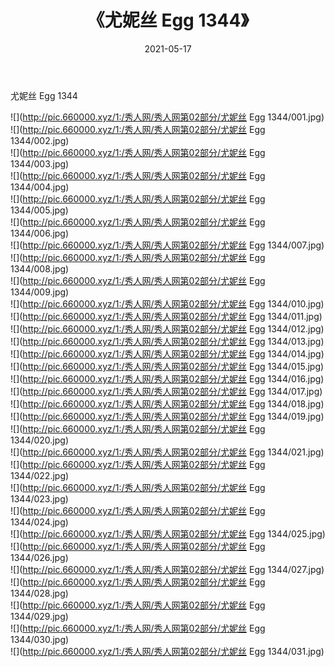 ﻿---
layout: post
title:  《尤妮丝 Egg 1344》
date:   2021-05-17
img: http://pic.660000.xyz/1:/秀人网/秀人网第02部分/尤妮丝 Egg 1344/000.jpg
categories: [美女, 清纯, 唯美]
---

尤妮丝 Egg 1344

  ![](http://pic.660000.xyz/1:/秀人网/秀人网第02部分/尤妮丝 Egg 1344/001.jpg) <br> ![](http://pic.660000.xyz/1:/秀人网/秀人网第02部分/尤妮丝 Egg 1344/002.jpg) <br> ![](http://pic.660000.xyz/1:/秀人网/秀人网第02部分/尤妮丝 Egg 1344/003.jpg) <br> ![](http://pic.660000.xyz/1:/秀人网/秀人网第02部分/尤妮丝 Egg 1344/004.jpg) <br> ![](http://pic.660000.xyz/1:/秀人网/秀人网第02部分/尤妮丝 Egg 1344/005.jpg) <br> ![](http://pic.660000.xyz/1:/秀人网/秀人网第02部分/尤妮丝 Egg 1344/006.jpg) <br> ![](http://pic.660000.xyz/1:/秀人网/秀人网第02部分/尤妮丝 Egg 1344/007.jpg) <br> ![](http://pic.660000.xyz/1:/秀人网/秀人网第02部分/尤妮丝 Egg 1344/008.jpg) <br> ![](http://pic.660000.xyz/1:/秀人网/秀人网第02部分/尤妮丝 Egg 1344/009.jpg) <br> ![](http://pic.660000.xyz/1:/秀人网/秀人网第02部分/尤妮丝 Egg 1344/010.jpg) <br> ![](http://pic.660000.xyz/1:/秀人网/秀人网第02部分/尤妮丝 Egg 1344/011.jpg) <br> ![](http://pic.660000.xyz/1:/秀人网/秀人网第02部分/尤妮丝 Egg 1344/012.jpg) <br> ![](http://pic.660000.xyz/1:/秀人网/秀人网第02部分/尤妮丝 Egg 1344/013.jpg) <br> ![](http://pic.660000.xyz/1:/秀人网/秀人网第02部分/尤妮丝 Egg 1344/014.jpg) <br> ![](http://pic.660000.xyz/1:/秀人网/秀人网第02部分/尤妮丝 Egg 1344/015.jpg) <br> ![](http://pic.660000.xyz/1:/秀人网/秀人网第02部分/尤妮丝 Egg 1344/016.jpg) <br> ![](http://pic.660000.xyz/1:/秀人网/秀人网第02部分/尤妮丝 Egg 1344/017.jpg) <br> ![](http://pic.660000.xyz/1:/秀人网/秀人网第02部分/尤妮丝 Egg 1344/018.jpg) <br> ![](http://pic.660000.xyz/1:/秀人网/秀人网第02部分/尤妮丝 Egg 1344/019.jpg) <br> ![](http://pic.660000.xyz/1:/秀人网/秀人网第02部分/尤妮丝 Egg 1344/020.jpg) <br> ![](http://pic.660000.xyz/1:/秀人网/秀人网第02部分/尤妮丝 Egg 1344/021.jpg) <br> ![](http://pic.660000.xyz/1:/秀人网/秀人网第02部分/尤妮丝 Egg 1344/022.jpg) <br> ![](http://pic.660000.xyz/1:/秀人网/秀人网第02部分/尤妮丝 Egg 1344/023.jpg) <br> ![](http://pic.660000.xyz/1:/秀人网/秀人网第02部分/尤妮丝 Egg 1344/024.jpg) <br> ![](http://pic.660000.xyz/1:/秀人网/秀人网第02部分/尤妮丝 Egg 1344/025.jpg) <br> ![](http://pic.660000.xyz/1:/秀人网/秀人网第02部分/尤妮丝 Egg 1344/026.jpg) <br> ![](http://pic.660000.xyz/1:/秀人网/秀人网第02部分/尤妮丝 Egg 1344/027.jpg) <br> ![](http://pic.660000.xyz/1:/秀人网/秀人网第02部分/尤妮丝 Egg 1344/028.jpg) <br> ![](http://pic.660000.xyz/1:/秀人网/秀人网第02部分/尤妮丝 Egg 1344/029.jpg) <br> ![](http://pic.660000.xyz/1:/秀人网/秀人网第02部分/尤妮丝 Egg 1344/030.jpg) <br> ![](http://pic.660000.xyz/1:/秀人网/秀人网第02部分/尤妮丝 Egg 1344/031.jpg) <br>